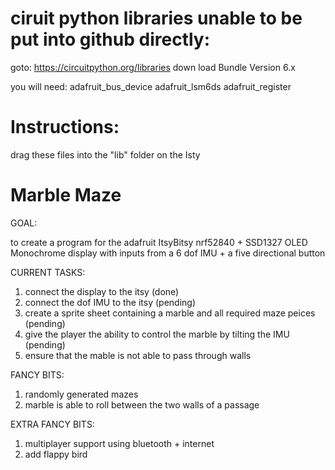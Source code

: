 # ciruit python libraries unable to be put into github directly:
goto: https://circuitpython.org/libraries
down load Bundle Version 6.x

you will need:
adafruit_bus_device
adafruit_lsm6ds
adafruit_register

# Instructions:
drag these files into the "lib" folder on the Isty

# Marble Maze

GOAL:

to create a program for the adafruit ItsyBitsy nrf52840 + SSD1327 OLED Monochrome display with inputs from a 6 dof IMU + a five directional button

CURRENT TASKS:
1. connect the display to the itsy (done)
2. connect the dof IMU to the itsy (pending)
3. create a sprite sheet containing a marble and all required maze peices (pending)
4. give the player the ability to control the marble by tilting the IMU (pending)
5. ensure that the mable is not able to pass through walls

FANCY BITS:
1. randomly generated mazes
2. marble is able to roll between the two walls of a passage

EXTRA FANCY BITS:
1. multiplayer support using bluetooth + internet
2. add flappy bird
